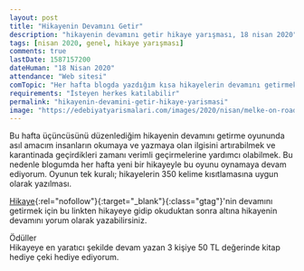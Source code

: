 ```yaml
---
layout: post
title: "Hikayenin Devamını Getir"
description: "hikayenin devamını getir hikaye yarışması, 18 nisan 2020"
tags: [nisan 2020, genel, hikaye yarışması]
comments: true
lastDate: 1587157200    
dateHuman: "18 Nisan 2020" 
attendance: "Web sitesi"
comTopic: "Her hafta blogda yazdığım kısa hikayelerin devamını getirmek"
requirements: "İsteyen herkes katılabilir"
permalink: "hikayenin-devamini-getir-hikaye-yarismasi"
image: "https://edebiyatyarismalari.com/images/2020/nisan/melke-on-road-hikaye-devamini-getir-hikaye-yarismasi.jpg"
---
```


Bu hafta üçüncüsünü düzenlediğim hikayenin devamını getirme oyununda asıl amacım insanların okumaya ve yazmaya olan ilgisini artırabilmek ve karantinada geçirdikleri zamanı verimli geçirmelerine yardımcı olabilmek. Bu nedenle blogumda her hafta yeni bir hikayeyle bu oyunu oynamaya devam ediyorum. Oyunun tek kuralı; hikayelerin 350 kelime kısıtlamasına uygun olarak yazılması.

[Hikaye](https://melkeontheroad.com/disari-cikma-evde-kal-hikayenin-devamini-getir.html?ref=edebiyatyarismalaricom){:rel="nofollow"}{:target="_blank"}{:class="gtag"}'nin devamını getirmek için bu linkten hikayeye gidip okuduktan sonra altına hikayenin devamını yorum olarak yazabilirsiniz.

Ödüller  
Hikayeye en yaratıcı şekilde devam yazan 3 kişiye 50 TL değerinde kitap hediye çeki hediye ediyorum.